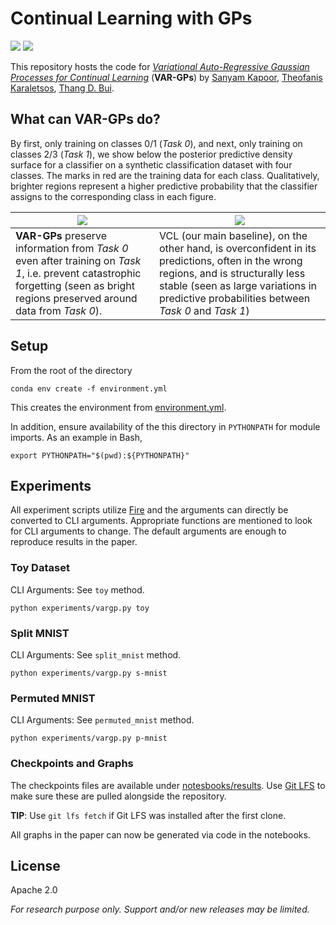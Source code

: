 # Continual Learning with GPs

[![](https://img.shields.io/badge/arXiv-2006.05468-red)](https://perhapsbay.es/vargp-arxiv)
[![](https://img.shields.io/badge/ICML-2021-brightgreen)](https://perhapsbay.es/vargp)

This repository hosts the code for 
[_Variational Auto-Regressive Gaussian Processes for Continual Learning_](https://perhapsbay.es/vargp) (**VAR-GPs**)
by [Sanyam Kapoor](https://im.perhapsbay.es), 
[Theofanis Karaletsos](https://karaletsos.com),
[Thang D. Bui](https://thangbui.github.io).

## What can VAR-GPs do?

By first, only training on classes 0/1 (*Task 0*), and next, only training on classes 2/3 (*Task 1*), we show below the posterior predictive density surface for a classifier on a synthetic classification dataset with four classes. The marks in red are the training data for each class. Qualitatively, brighter regions represent a higher predictive probability that the classifier assigns to the corresponding class in each figure.

| ![](https://i.imgur.com/J8EDeEK.png) | ![](https://i.imgur.com/nT4ka2a.png) |
|---|---|
| **VAR-GPs** preserve information from *Task 0* even after training on *Task 1*, i.e. prevent catastrophic forgetting (seen as bright regions preserved around data from *Task 0*).  | VCL (our main baseline), on the other hand, is overconfident in its predictions, often in the wrong regions, and is structurally less stable (seen as large variations in predictive probabilities between *Task 0* and *Task 1*)  | 

## Setup

From the root of the directory

```shell
conda env create -f environment.yml
```

This creates the environment from [environment.yml](./environment.yml).

In addition, ensure availability of the this directory in `PYTHONPATH`
for module imports. As an example in Bash,

```shell
export PYTHONPATH="$(pwd):${PYTHONPATH}"
```

## Experiments

All experiment scripts utilize [Fire](https://github.com/google/python-fire)
and the arguments can directly be converted to CLI arguments. Appropriate
functions are mentioned to look for CLI arguments to change. The default arguments are enough to reproduce results in the paper.

### Toy Dataset

CLI Arguments: See `toy` method.

```shell
python experiments/vargp.py toy
```

### Split MNIST

CLI Arguments: See `split_mnist` method.

```shell
python experiments/vargp.py s-mnist
```

### Permuted MNIST

CLI Arguments: See `permuted_mnist` method.

```shell
python experiments/vargp.py p-mnist
```

### Checkpoints and Graphs

The checkpoints files are available under [notesbooks/results](./notebooks/results).
Use [Git LFS](https://git-lfs.github.com) to make sure these are pulled
alongside the repository.

**TIP**: Use `git lfs fetch` if Git LFS was installed after the first clone.

All graphs in the paper can now be generated via code in the notebooks.

## License

Apache 2.0

_For research purpose only. Support and/or new releases may be limited._
